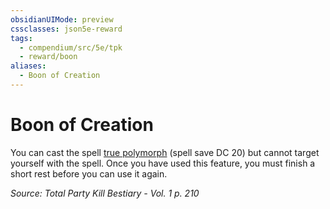 ```yaml
---
obsidianUIMode: preview
cssclasses: json5e-reward
tags:
  - compendium/src/5e/tpk
  - reward/boon
aliases:
  - Boon of Creation
---
```

# Boon of Creation

You can cast the spell [true polymorph](2-Mechanics/CLI/spells/true-polymorph.md) (spell save DC 20) but cannot target yourself with the spell. Once you have used this feature, you must finish a short rest before you can use it again.

*Source: Total Party Kill Bestiary - Vol. 1 p. 210*
